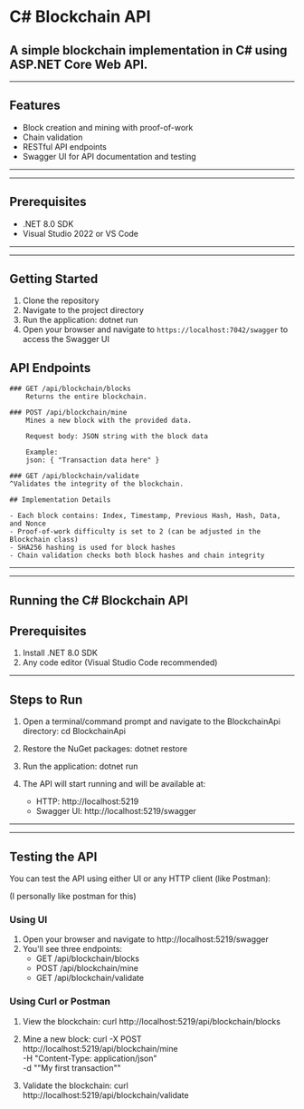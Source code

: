 # C# Blockchain API

A simple blockchain implementation in C# using ASP.NET Core Web API.
-----------------------
-----------------------
## Features

- Block creation and mining with proof-of-work
- Chain validation
- RESTful API endpoints
- Swagger UI for API documentation and testing
-----------------------
-----------------------
## Prerequisites

- .NET 8.0 SDK
- Visual Studio 2022 or VS Code
-----------------------
-----------------------
## Getting Started

1. Clone the repository
2. Navigate to the project directory
3. Run the application:
   dotnet run
4. Open your browser and navigate to `https://localhost:7042/swagger` to access the Swagger UI

## API Endpoints

    ### GET /api/blockchain/blocks
        Returns the entire blockchain.

    ### POST /api/blockchain/mine
        Mines a new block with the provided data.

        Request body: JSON string with the block data

        Example:
        json: { "Transaction data here" }

    ### GET /api/blockchain/validate
    ^Validates the integrity of the blockchain.

    ## Implementation Details

    - Each block contains: Index, Timestamp, Previous Hash, Hash, Data, and Nonce
    - Proof-of-work difficulty is set to 2 (can be adjusted in the Blockchain class)
    - SHA256 hashing is used for block hashes
    - Chain validation checks both block hashes and chain integrity 
-----------------------
-----------------------
## Running the C# Blockchain API

## Prerequisites
1. Install .NET 8.0 SDK 
2. Any code editor (Visual Studio Code recommended)
-----------------------
## Steps to Run

1. Open a terminal/command prompt and navigate to the BlockchainApi directory:
cd BlockchainApi

2. Restore the NuGet packages:
dotnet restore

3. Run the application:
dotnet run

4. The API will start running and will be available at:
   - HTTP: http://localhost:5219
   - Swagger UI: http://localhost:5219/swagger
-----------------------
-----------------------
## Testing the API

You can test the API using either UI or any HTTP client (like Postman):

(I personally like postman for this)

### Using UI
1. Open your browser and navigate to http://localhost:5219/swagger
2. You'll see three endpoints:
   - GET /api/blockchain/blocks
   - POST /api/blockchain/mine
   - GET /api/blockchain/validate

### Using Curl or Postman

1. View the blockchain:
curl http://localhost:5219/api/blockchain/blocks

2. Mine a new block:
curl -X POST http://localhost:5219/api/blockchain/mine \
     -H "Content-Type: application/json" \
     -d "\"My first transaction\""

3. Validate the blockchain:
curl http://localhost:5219/api/blockchain/validate
